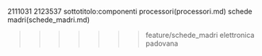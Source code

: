 2111031
2123537
sottotitolo:componenti
processori(processori.md)
schede madri(schede_madri.md)
>>>>>>> feature/schede_madri
elettronica padovana
